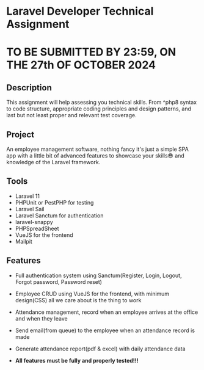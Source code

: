 # Laravel Developer Technical Assignment

# TO BE SUBMITTED BY 23:59, ON THE 27th OF OCTOBER 2024

## Description

This assignment will help assessing you technical skills. From ^php8 syntax to code structure, appropriate coding principles and design patterns, and last but not least proper and relevant test coverage.

## Project

An employee management software, nothing fancy it's just a simple SPA app with a little bit of advanced features to showcase your skills😎 and knowledge of the Laravel framework.

## Tools

- Laravel 11
- PHPUnit or PestPHP for testing
- Laravel Sail
- Laravel Sanctum for authentication
- laravel-snappy
- PHPSpreadSheet
- VueJS for the frontend
- Mailpit

## Features

- Full authentication system using Sanctum(Register, Login, Logout, Forgot password, Password reset)
- Employee CRUD using VueJS for the frontend, with minimum design(CSS) all we care about is the thing to work
- Attendance management, record when an employee arrives at the office and when they leave
- Send email(from queue) to the employee when an attendance record is made
- Generate attendance report(pdf & excel) with daily attendance data

- **All features must be fully and properly tested!!!**
